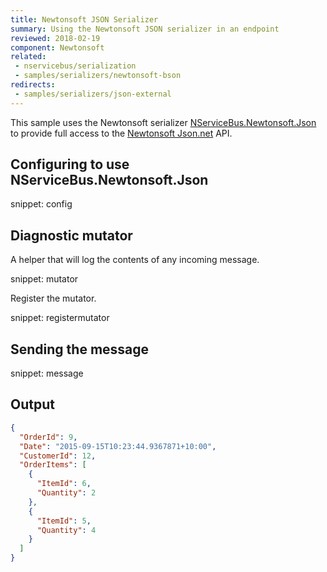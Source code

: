 ```yaml
---
title: Newtonsoft JSON Serializer
summary: Using the Newtonsoft JSON serializer in an endpoint
reviewed: 2018-02-19
component: Newtonsoft
related:
 - nservicebus/serialization
 - samples/serializers/newtonsoft-bson
redirects:
 - samples/serializers/json-external
---
```



This sample uses the Newtonsoft serializer [NServiceBus.Newtonsoft.Json](https://github.com/Particular/NServiceBus.Newtonsoft.Json) to provide full access to the [Newtonsoft Json.net](https://www.newtonsoft.com/json) API.


## Configuring to use NServiceBus.Newtonsoft.Json

snippet: config


## Diagnostic mutator

A helper that will log the contents of any incoming message.

snippet: mutator

Register the mutator.

snippet: registermutator


## Sending the message

snippet: message


## Output

```json
{
  "OrderId": 9,
  "Date": "2015-09-15T10:23:44.9367871+10:00",
  "CustomerId": 12,
  "OrderItems": [
    {
      "ItemId": 6,
      "Quantity": 2
    },
    {
      "ItemId": 5,
      "Quantity": 4
    }
  ]
}
```
